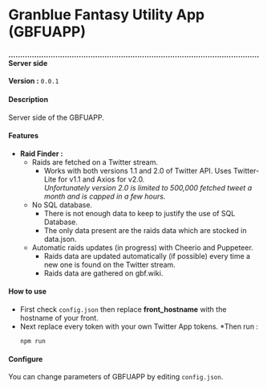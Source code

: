 # Granblue Fantasy Utility App (GBFUAPP)
#### ...........................................................................................................Server side
**Version :** ``0.0.1``

#### Description
Server side of the GBFUAPP.

#### Features
* **Raid Finder :**
    * Raids are fetched on a Twitter stream.
        * Works with both versions 1.1 and 2.0 of Twitter API. Uses Twitter-Lite for v1.1 and Axios for v2.0.  
        *Unfortunately version 2.0 is limited to 500,000 fetched tweet a month and is capped in a few hours.*
    * No SQL database.
        * There is not enough data to keep to justify the use of SQL Database. 
        * The only data present are the raids data which are stocked in data.json.
    * Automatic raids updates (in progress) with Cheerio and Puppeteer.
        * Raids data are updated automatically (if possible) every time a new one is found on the Twitter stream.
        * Raids data are gathered on gbf.wiki.
        
        
#### How to use
* First check ``config.json`` then replace **front_hostname** with the hostname of your front.  
* Next replace every token with your own Twitter App tokens.
*Then run :
    ```
    npm run
    ```

#### Configure 
You can change parameters of GBFUAPP by editing ``config.json``.